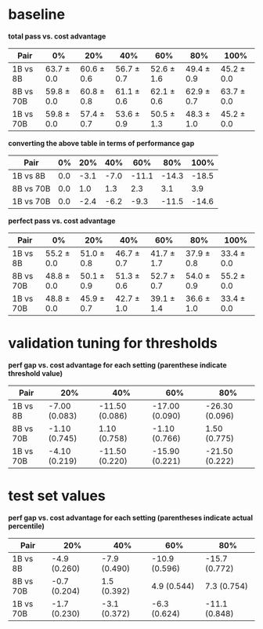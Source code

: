 # baseline

**total pass vs. cost advantage**

| Pair      | 0%         | 20%        | 40%        | 60%        | 80%        | 100%       |
| --------- | ---------- | ---------- | ---------- | ---------- | ---------- | ---------- |
| 1B vs 8B  | 63.7 ± 0.0 | 60.6 ± 0.6 | 56.7 ± 0.7 | 52.6 ± 1.6 | 49.4 ± 0.9 | 45.2 ± 0.0 |
| 8B vs 70B | 59.8 ± 0.0 | 60.8 ± 0.8 | 61.1 ± 0.6 | 62.1 ± 0.6 | 62.9 ± 0.7 | 63.7 ± 0.0 |
| 1B vs 70B | 59.8 ± 0.0 | 57.4 ± 0.7 | 53.6 ± 0.9 | 50.5 ± 1.3 | 48.3 ± 1.0 | 45.2 ± 0.0 |

**converting the above table in terms of performance gap**

| Pair      | 0%  | 20%  | 40%  | 60%   | 80%   | 100%  |
| --------- | --- | ---- | ---- | ----- | ----- | ----- |
| 1B vs 8B  | 0.0 | -3.1 | -7.0 | -11.1 | -14.3 | -18.5 |
| 8B vs 70B | 0.0 | 1.0  | 1.3  | 2.3   | 3.1   | 3.9   |
| 1B vs 70B | 0.0 | -2.4 | -6.2 | -9.3  | -11.5 | -14.6 |

**perfect pass vs. cost advantage**

| Pair      | 0%         | 20%        | 40%        | 60%        | 80%        | 100%       |
| --------- | ---------- | ---------- | ---------- | ---------- | ---------- | ---------- |
| 1B vs 8B  | 55.2 ± 0.0 | 51.0 ± 0.8 | 46.7 ± 0.7 | 41.7 ± 1.7 | 37.9 ± 0.8 | 33.4 ± 0.0 |
| 8B vs 70B | 48.8 ± 0.0 | 50.1 ± 0.9 | 51.3 ± 0.6 | 52.7 ± 0.7 | 54.0 ± 0.9 | 55.2 ± 0.0 |
| 1B vs 70B | 48.8 ± 0.0 | 45.9 ± 0.7 | 42.7 ± 1.0 | 39.1 ± 1.4 | 36.6 ± 1.0 | 33.4 ± 0.0 |

# validation tuning for thresholds

**perf gap vs. cost advantage for each setting (parenthese indicate threshold value)**

| Pair      | 20%           | 40%            | 60%            | 80%            |
| --------- | ------------- | -------------- | -------------- | -------------- |
| 1B vs 8B  | -7.00 (0.083) | -11.50 (0.086) | -17.00 (0.090) | -26.30 (0.096) |
| 8B vs 70B | -1.10 (0.745) | 1.10 (0.758)   | -1.10 (0.766)  | 1.50 (0.775)   |
| 1B vs 70B | -4.10 (0.219) | -11.50 (0.220) | -15.90 (0.221) | -21.50 (0.222) |

# test set values

**perf gap vs. cost advantage for each setting (parentheses indicate actual percentile)**

| Pair      | 20%          | 40%          | 60%           | 80%           |
| --------- | ------------ | ------------ | ------------- | ------------- |
| 1B vs 8B  | -4.9 (0.260) | -7.9 (0.490) | -10.9 (0.596) | -15.7 (0.772) |
| 8B vs 70B | -0.7 (0.204) | 1.5 (0.392)  | 4.9 (0.544)   | 7.3 (0.754)   |
| 1B vs 70B | -1.7 (0.230) | -3.1 (0.372) | -6.3 (0.624)  | -11.1 (0.848) |
